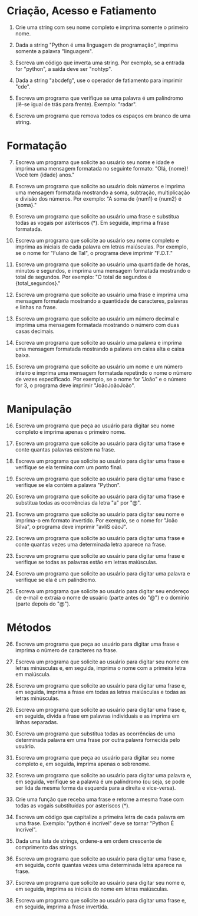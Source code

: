 # Criação, Acesso e Fatiamento

1. Crie uma string com seu nome completo e imprima somente o primeiro nome.

2. Dada a string "Python é uma linguagem de programação", imprima somente a palavra "linguagem".

3. Escreva um código que inverta uma string. Por exemplo, se a entrada for "python", a saída deve ser "nohtyp".

4. Dada a string "abcdefg", use o operador de fatiamento para imprimir "cde".

5. Escreva um programa que verifique se uma palavra é um palíndromo (lê-se igual de trás para frente). Exemplo: "radar".

6. Escreva um programa que remova todos os espaços em branco de uma string.

# Formatação

7. Escreva um programa que solicite ao usuário seu nome e idade e imprima uma mensagem formatada no seguinte formato: "Olá, {nome}! Você tem {idade} anos."

8. Escreva um programa que solicite ao usuário dois números e imprima uma mensagem formatada mostrando a soma, subtração, multiplicação e divisão dos números. Por exemplo: "A soma de {num1} e {num2} é {soma}."

9. Escreva um programa que solicite ao usuário uma frase e substitua todas as vogais por asteriscos (\*). Em seguida, imprima a frase formatada.

10. Escreva um programa que solicite ao usuário seu nome completo e imprima as iniciais de cada palavra em letras maiúsculas. Por exemplo, se o nome for "Fulano de Tal", o programa deve imprimir "F.D.T."

11. Escreva um programa que solicite ao usuário uma quantidade de horas, minutos e segundos, e imprima uma mensagem formatada mostrando o total de segundos. Por exemplo: "O total de segundos é {total_segundos}."

12. Escreva um programa que solicite ao usuário uma frase e imprima uma mensagem formatada mostrando a quantidade de caracteres, palavras e linhas na frase.

13. Escreva um programa que solicite ao usuário um número decimal e imprima uma mensagem formatada mostrando o número com duas casas decimais.

14. Escreva um programa que solicite ao usuário uma palavra e imprima uma mensagem formatada mostrando a palavra em caixa alta e caixa baixa.

15. Escreva um programa que solicite ao usuário um nome e um número inteiro e imprima uma mensagem formatada repetindo o nome o número de vezes especificado. Por exemplo, se o nome for "João" e o número for 3, o programa deve imprimir "JoãoJoãoJoão".

# Manipulação

16. Escreva um programa que peça ao usuário para digitar seu nome completo e imprima apenas o primeiro nome.

17. Escreva um programa que solicite ao usuário para digitar uma frase e conte quantas palavras existem na frase.

18. Escreva um programa que solicite ao usuário para digitar uma frase e verifique se ela termina com um ponto final.

19. Escreva um programa que solicite ao usuário para digitar uma frase e verifique se ela contém a palavra "Python".

20. Escreva um programa que solicite ao usuário para digitar uma frase e substitua todas as ocorrências da letra "a" por "@".

21. Escreva um programa que solicite ao usuário para digitar seu nome e imprima-o em formato invertido. Por exemplo, se o nome for "João Silva", o programa deve imprimir "avliS oãoJ".

22. Escreva um programa que solicite ao usuário para digitar uma frase e conte quantas vezes uma determinada letra aparece na frase.

23. Escreva um programa que solicite ao usuário para digitar uma frase e verifique se todas as palavras estão em letras maiúsculas.

24. Escreva um programa que solicite ao usuário para digitar uma palavra e verifique se ela é um palíndromo.

25. Escreva um programa que solicite ao usuário para digitar seu endereço de e-mail e extraia o nome de usuário (parte antes do "@") e o domínio (parte depois do "@").

# Métodos

26. Escreva um programa que peça ao usuário para digitar uma frase e imprima o número de caracteres na frase.

27. Escreva um programa que solicite ao usuário para digitar seu nome em letras minúsculas e, em seguida, imprima o nome com a primeira letra em maiúscula.

28. Escreva um programa que solicite ao usuário para digitar uma frase e, em seguida, imprima a frase em todas as letras maiúsculas e todas as letras minúsculas.

29. Escreva um programa que solicite ao usuário para digitar uma frase e, em seguida, divida a frase em palavras individuais e as imprima em linhas separadas.

30. Escreva um programa que substitua todas as ocorrências de uma determinada palavra em uma frase por outra palavra fornecida pelo usuário.

31. Escreva um programa que peça ao usuário para digitar seu nome completo e, em seguida, imprima apenas o sobrenome.

32. Escreva um programa que solicite ao usuário para digitar uma palavra e, em seguida, verifique se a palavra é um palíndromo (ou seja, se pode ser lida da mesma forma da esquerda para a direita e vice-versa).

33. Crie uma função que receba uma frase e retorne a mesma frase com todas as vogais substituídas por asteriscos (*).

34. Escreva um código que capitalize a primeira letra de cada palavra em uma frase. Exemplo: "python é incrível" deve se tornar "Python É Incrível".

35. Dada uma lista de strings, ordene-a em ordem crescente de comprimento das strings.

36. Escreva um programa que solicite ao usuário para digitar uma frase e, em seguida, conte quantas vezes uma determinada letra aparece na frase.

37. Escreva um programa que solicite ao usuário para digitar seu nome e, em seguida, imprima as iniciais do nome em letras maiúsculas.

38. Escreva um programa que solicite ao usuário para digitar uma frase e, em seguida, imprima a frase invertida.
